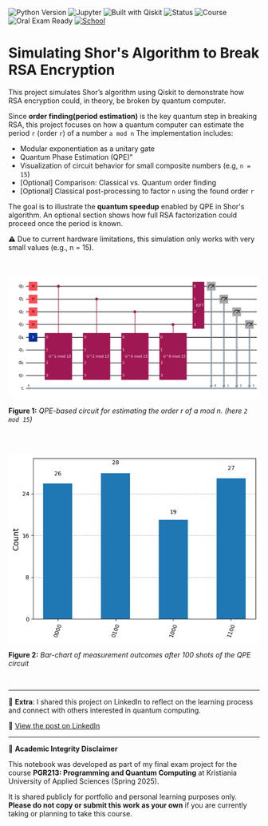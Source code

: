 ![Python Version](https://img.shields.io/badge/python-3.13.3%2B-blue)
![Jupyter](https://img.shields.io/badge/Jupyter-Notebook-orange)
![Built with Qiskit](https://img.shields.io/badge/Built%20with-Qiskit-purple)
![Status](https://img.shields.io/badge/status-complete-brightgreen)
![Course](https://img.shields.io/badge/PGR213-Final_Project-blueviolet)
![Oral Exam Ready](https://img.shields.io/badge/Oral_Exam-Ready-success)
[![School](https://img.shields.io/badge/School-Kristiania%20University%20of%20Applied%20Sciences-red)](https://www.kristiania.no/)

# Simulating Shor's Algorithm to Break RSA Encryption

This project simulates Shor’s algorithm using Qiskit to demonstrate how RSA encryption could, in theory, be broken by quantum computer. 

Since **order finding(period estimation)** is the key quantum step in breaking RSA, this project focuses on how a quantum computer can estimate the period `r` (order `r`) of a number `a mod n`  The implementation includes:

- Modular exponentiation as a unitary gate
- Quantum Phase Estimation (QPE)"
- Visualization of circuit behavior for small composite numbers (e.g, `n = 15`)
- [Optional] Comparison: Classical vs. Quantum order finding
- [Optional] Classical post-processing to factor `n` using the found order `r`
 
The goal is to illustrate the **quantum speedup** enabled by QPE in Shor's algorithm. 
An optional section shows how full RSA factorization could proceed once the period is known.

⚠️ Due to current hardware limitations, this simulation only works with very small values (e.g., n = 15).

<br>

![Quantum Circuit](images/shor_circuit.png)

**Figure 1:** *QPE-based circuit for estimating the order r of a mod n. (here `2 mod 15`)*

<br><br>

![QPE outcome bar chart](images/shor_circuit_outcome.png)

**Figure 2:** *Bar-chart of measurement outcomes after 100 shots of the QPE circuit*

<br>

---

📢 **Extra**: I shared this project on LinkedIn to reflect on the learning process and connect with others interested in quantum computing.

🔗 [View the post on LinkedIn](https://www.linkedin.com/posts/MY_POST_ID)

---

📝 **Academic Integrity Disclaimer**

This notebook was developed as part of my final exam project for the course **PGR213: Programming and Quantum Computing** at Kristiania University of Applied Sciences (Spring 2025). 

It is shared publicly for portfolio and personal learning purposes only. 
**Please do not copy or submit this work as your own** if you are currently taking or planning to take this course. 


